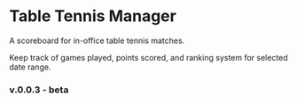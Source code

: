 Table Tennis Manager
=============
<p>A scoreboard for in-office table tennis matches.</p>
<p>Keep track of games played, points scored, and ranking system for selected date range.</p>
<h3>v.0.0.3 - beta</h3>